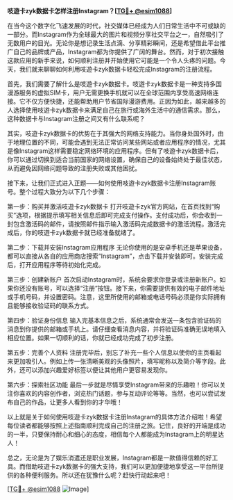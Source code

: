 **吱遊卡zyk数据卡怎样注册Instagram？[[TG💪+ @esim1088](https://t.me/s/esim1088)]**

在当今这个数字化飞速发展的时代，社交媒体已经成为人们日常生活中不可或缺的一部分。而Instagram作为全球最大的图片和视频分享社交平台之一，自然吸引了无数用户的目光。无论你是想记录生活点滴、分享精彩瞬间，还是希望借此平台推广自己的品牌或产品，Instagram都为你提供了广阔的舞台。然而，对于初次接触这款应用的新手来说，如何顺利注册并开始使用它可能是一个令人头疼的问题。今天，我们就来聊聊如何利用吱遊卡zyk数据卡轻松完成Instagram的注册流程。

首先，我们需要了解什么是吱遊卡zyk数据卡。吱遊卡zyk数据卡是一种支持多国漫游服务的虚拟SIM卡，用户无需更换手机就可以在全球范围内享受高速网络连接。它不仅方便快捷，还能帮助用户节省国际漫游费用。正因为如此，越来越多的人选择使用吱遊卡zyk数据卡来满足自己在旅行或海外生活中的通信需求。那么，这种数据卡与Instagram注册之间又有什么联系呢？

其实，吱遊卡zyk数据卡的优势在于其强大的网络支持能力。当你身处国外时，由于地理位置的不同，可能会遇到无法正常访问某些网站或者应用程序的情况，尤其是像Instagram这样需要稳定网络环境的应用程序。但有了吱遊卡zyk数据卡后，你可以通过切换到适合当前国家的网络设置，确保自己的设备始终处于最佳状态，从而避免因网络问题导致的注册失败或其他困扰。

接下来，让我们正式进入正题——如何使用吱遊卡zyk数据卡注册Instagram账号。整个过程大致分为以下几个步骤：

第一步：购买并激活吱遊卡zyk数据卡
打开吱遊卡zyk官方网站，在首页找到“购买”选项，根据提示填写相关信息后即可完成支付操作。支付成功后，你会收到一封包含激活码的邮件，请按照邮件指示输入激活码完成数据卡的激活流程。激活完成后，你的吱遊卡zyk数据卡就已经准备就绪了。

第二步：下载并安装Instagram应用程序
无论你使用的是安卓手机还是苹果设备，都可以直接从各自的应用商店搜索“Instagram”，点击下载并安装即可。安装完成后，打开应用程序等待初始化完成。

第三步：创建新账户
首次启动Instagram时，系统会要求你登录或注册新账户。如果你还没有账号，可以选择“注册”按钮。接下来，你需要提供有效的电子邮件地址或手机号码，并设置密码。注意，这里所使用的邮箱或电话号码必须是你实际拥有且能够接收验证码的联系方式。

第四步：验证身份信息
输入完基本信息之后，系统通常会发送一条包含验证码的消息到你提供的邮箱或手机上。请仔细查看消息内容，并将验证码准确无误地填入相应位置。如果一切顺利的话，你就已经成功完成了初步注册。

第五步：完善个人资料
注册完毕后，别忘了补充一些个人信息以使你的主页看起来更加吸引人。例如上传一张清晰美观的头像照片，填写昵称以及简介等字段。此外，还可以添加兴趣爱好标签以便让其他用户更容易发现你。

第六步：探索社区功能
最后一步就是尽情享受Instagram带来的乐趣啦！你可以关注你喜欢的内容创作者，浏览热门话题，参与互动评论等等。当然，也可以尝试发布自己的作品，让更多人看到你的才华哦！

以上就是关于如何使用吱遊卡zyk数据卡注册Instagram的具体方法介绍啦！希望每位读者都能够按照上述指南顺利完成自己的注册之旅。记住，良好的开端是成功的一半，只要保持耐心和细心的态度，相信每个人都能成为Instagram上的明星达人！

总之，无论是为了娱乐消遣还是职业发展，Instagram都是一款值得信赖的好工具。而借助吱遊卡zyk数据卡的强大支持，我们可以更加便捷地享受这一平台所提供的各种便利服务。所以还在犹豫什么呢？赶快行动起来吧！

[[TG💪+ @esim1088](https://t.me/s/esim1088) ![Image](https://i.postimg.cc/4NQfJmqS/Snipaste-2025-05-13-00-14-12.png)]
